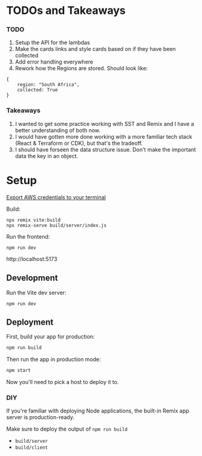 # TODOs and Takeaways
### TODO
1. Setup the API for the lambdas
1. Make the cards links and style cards based on if they have been collected
1. Add error handling everywhere
1. Rework how the Regions are stored. Should look like:
```
{
    region: "South Africa",
    collected: True
}
```

### Takeaways
1. I wanted to get some practice working with SST and Remix and I have a better understanding of both now.
1. I would have gotten more done working with a more familiar tech stack (React & Terraform or CDK), but that's the tradeoff.
1. I should have forseen the data structure issue. Don't make the important data the key in an object.

# Setup
[Export AWS credentials to your terminal](https://docs.aws.amazon.com/cli/latest/userguide/cli-configure-envvars.html)

Build:
```
npx remix vite:build
npx remix-serve build/server/index.js
```

Run the frontend:
```
npm run dev
```

http://localhost:5173

## Development

Run the Vite dev server:

```shellscript
npm run dev
```

## Deployment

First, build your app for production:

```sh
npm run build
```

Then run the app in production mode:

```sh
npm start
```

Now you'll need to pick a host to deploy it to.

### DIY

If you're familiar with deploying Node applications, the built-in Remix app server is production-ready.

Make sure to deploy the output of `npm run build`

- `build/server`
- `build/client`
